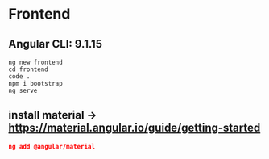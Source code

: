 # Frontend


## Angular CLI: 9.1.15
```Angular CLI: 9.1.15
ng new frontend
cd frontend
code .
npm i bootstrap
ng serve
```

## install material -> https://material.angular.io/guide/getting-started
```theme
ng add @angular/material
```
